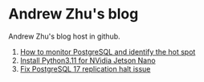 # Andrew Zhu's blog

Andrew Zhu's blog host in github. 

1. [How to monitor PostgreSQL and identify the hot spot](/content/1_monitor_postgresql_20250423.md)
2. [Install Python3.11 for NVidia Jetson Nano](/content/2_install_python3_11_for_nvidia_jetson_nano.md)
3. [Fix PostgreSQL 17 replication halt issue](/content/3_fix_postgresql_17_replication_halt_issue_20250621.md)
